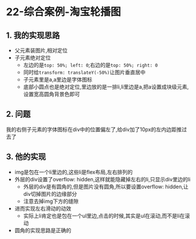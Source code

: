 # 22-综合案例-淘宝轮播图

## 1. 我的实现思路

- 父元素装图片,相对定位
- 子元素绝对定位
  - 左边的是`top: 50%; left: 0`;右边的是`top: 50%; right: 0`
  - 同时给`transform: translateY(-50%)`让图片垂直居中
  - 子元素里是a,a里边是字体图标
  - 底部小圆点也是绝对定位,里边放的是一排li,li里边是a,把a设置成块级元素,设置宽高圆角背景色即可

## 2. 问题

我的右侧子元素的字体图标在div中的位置偏左了,给div加了10px的左内边距推过去了

## 3. 他的实现

- img是包在一个li里边的,这些li是flex布局,左右排列的
- 外层的div设置了overflow: hidden,这样就能隐藏掉左右的li,只显示div里边的li
  - 外层的div是有圆角的,但是图片没有圆角,所以要设置overflow: hidden,让div切掉图片的边缘部分
  - 注意去掉img下方的缝隙
- 进而实现左右滑动的动效
  - 实际上li肯定也是包在一个ul里边,点击的时候,其实是ul在滚动,而不是li在滚动
- 圆角的实现思路是正确的
